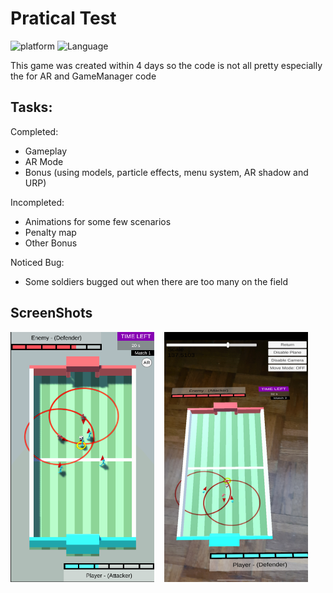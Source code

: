 # Pratical Test
![platform](https://img.shields.io/badge/Platform-Unity-yellow.svg)
![Language](https://img.shields.io/badge/Language-C%23-orange.svg)

This game was created within 4 days so the code is not all pretty especially the for AR and GameManager code

## Tasks:
Completed:
- Gameplay
- AR Mode
- Bonus (using models, particle effects, menu system, AR shadow and URP)

Incompleted:
- Animations for some few scenarios
- Penalty map
- Other Bonus

Noticed Bug:
- Some soldiers bugged out when there are too many on the field

## ScreenShots
<img src="Images/ss1.png" height='400x' width='230x'/>&nbsp;&nbsp;&nbsp;&nbsp;<img src="Images/ss2.jpg" height='400x' width='230x'/>
